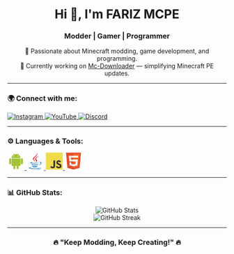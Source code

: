 <h1 align="center">Hi 👋, I'm FARIZ MCPE</h1>
<h3 align="center">Modder | Gamer | Programmer</h3>

<p align="center">
  🔹 Passionate about Minecraft modding, game development, and programming.<br>
  🔹 Currently working on <a href="https://github.com/farizmcpe/Mc-Downloader">Mc-Downloader</a> — simplifying Minecraft PE updates.
</p>

---

<h3 align="left">🌍 Connect with me:</h3>
<p align="left">
  <a href="https://instagram.com/fariz_mcpe_yt" target="_blank">
    <img src="https://img.shields.io/badge/Instagram-%23E4405F.svg?style=for-the-badge&logo=instagram&logoColor=white" alt="Instagram">
  </a>
  <a href="https://www.youtube.com/c/farizmcpe" target="_blank">
    <img src="https://img.shields.io/badge/YouTube-%23FF0000.svg?style=for-the-badge&logo=youtube&logoColor=white" alt="YouTube">
  </a>
  <a href="https://discord.gg/3F7j7D5eH4" target="_blank">
    <img src="https://img.shields.io/badge/Discord-%237289DA.svg?style=for-the-badge&logo=discord&logoColor=white" alt="Discord">
  </a>
</p>

---

<h3 align="left">⚙️ Languages & Tools:</h3>
<p align="left">
  <a href="https://developer.android.com" target="_blank">
    <img src="https://raw.githubusercontent.com/devicons/devicon/master/icons/android/android-original.svg" alt="Android" width="40" height="40"/>
  </a>
  <a href="https://www.java.com" target="_blank">
    <img src="https://raw.githubusercontent.com/devicons/devicon/master/icons/java/java-original.svg" alt="Java" width="40" height="40"/>
  </a>
  <a href="https://developer.mozilla.org/en-US/docs/Web/JavaScript" target="_blank">
    <img src="https://raw.githubusercontent.com/devicons/devicon/master/icons/javascript/javascript-original.svg" alt="JavaScript" width="40" height="40"/>
  </a>
  <a href="https://www.w3.org/html/" target="_blank">
    <img src="https://raw.githubusercontent.com/devicons/devicon/master/icons/html5/html5-original.svg" alt="HTML5" width="40" height="40"/>
  </a>
</p>

---

<h3 align="left">📊 GitHub Stats:</h3>
<p align="center">
  <img src="https://github-readme-stats.vercel.app/api?username=farizmcpe&show_icons=true&theme=dark&hide_border=true" alt="GitHub Stats">
  <br>
  <img src="https://github-readme-streak-stats.herokuapp.com/?user=farizmcpe&theme=dark&hide_border=true" alt="GitHub Streak">
</p>

---

<h3 align="center">🔥 "Keep Modding, Keep Creating!" 🔥</h3>
